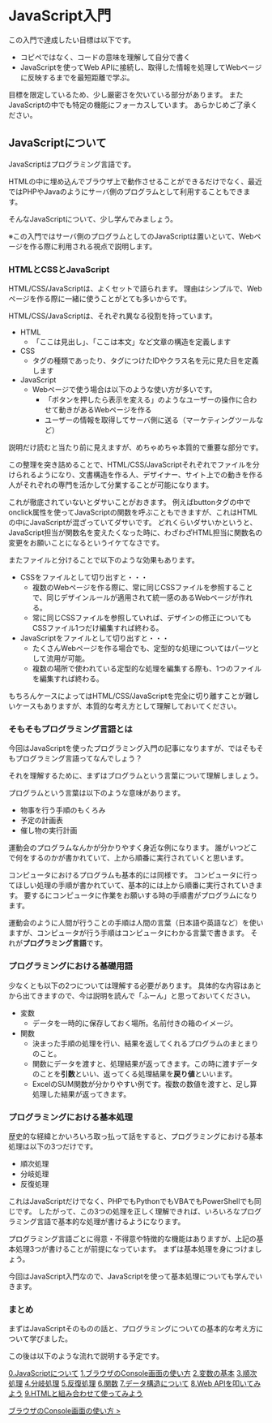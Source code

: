 # JavaScript入門
この入門で達成したい目標は以下です。
- コピペではなく、コードの意味を理解して自分で書く
- JavaScriptを使ってWeb APIに接続し、取得した情報を処理してWebページに反映するまでを最短距離で学ぶ。

目標を限定しているため、少し厳密さを欠いている部分があります。
またJavaScriptの中でも特定の機能にフォーカスしています。
あらかじめご了承ください。


## JavaScriptについて
JavaScriptはプログラミング言語です。

HTMLの中に埋め込んでブラウザ上で動作させることができるだけでなく、最近ではPHPやJavaのようにサーバ側のプログラムとして利用することもできます。

そんなJavaScriptについて、少し学んでみましょう。

※この入門ではサーバ側のプログラムとしてのJavaScriptは置いといて、Webページを作る際に利用される視点で説明します。


### HTMLとCSSとJavaScript
HTML/CSS/JavaScriptは、よくセットで語られます。
理由はシンプルで、Webページを作る際に一緒に使うことがとても多いからです。

HTML/CSS/JavaScriptは、それぞれ異なる役割を持っています。

- HTML
  - 「ここは見出し」、「ここは本文」など文章の構造を定義します
- CSS
  - タグの種類であったり、タグにつけたIDやクラス名を元に見た目を定義します
- JavaScript
  - Webページで使う場合は以下のような使い方が多いです。
    - 「ボタンを押したら表示を変える」のようなユーザーの操作に合わせて動きがあるWebページを作る
    - ユーザーの情報を取得してサーバ側に送る（マーケティングツールなど）

説明だけ読むと当たり前に見えますが、めちゃめちゃ本質的で重要な部分です。

この整理を突き詰めることで、HTML/CSS/JavaScriptそれぞれでファイルを分けられるようになり、文書構造を作る人、デザイナー、サイト上での動きを作る人がそれぞれの専門を活かして分業することが可能になります。

これが徹底されていないとダサいことがおきます。
例えばbuttonタグの中でonclick属性を使ってJavaScriptの関数を呼ぶこともできますが、これはHTMLの中にJavaScriptが混ざっていてダサいです。
どれくらいダサいかというと、JavaScript担当が関数名を変えたくなった時に、わざわざHTML担当に関数名の変更をお願いことになるというイケてなさです。

またファイルと分けることで以下のような効果もあります。
- CSSをファイルとして切り出すと・・・
  - 複数のWebページを作る際に、常に同じCSSファイルを参照することで、同じデザインルールが適用されて統一感のあるWebページが作れる。
  - 常に同じCSSファイルを参照していれば、デザインの修正についてもCSSファイル1つだけ編集すれば終わる。
- JavaScriptをファイルとして切り出すと・・・
  - たくさんWebページを作る場合でも、定型的な処理についてはパーツとして流用が可能。
  - 複数の場所で使われている定型的な処理を編集する際も、1つのファイルを編集すれば終わる。


もちろんケースによってはHTML/CSS/JavaScriptを完全に切り離すことが難しいケースもありますが、本質的な考え方として理解しておいてください。


### そもそもプログラミング言語とは
今回はJavaScriptを使ったプログラミング入門の記事になりますが、ではそもそもプログラミング言語ってなんでしょう？

それを理解するために、まずはプログラムという言葉について理解しましょう。

プログラムという言葉は以下のような意味があります。
- 物事を行う手順のもくろみ
- 予定の計画表
- 催し物の実行計画

運動会のプログラムなんかが分かりやすく身近な例になります。
誰がいつどこで何をするのかが書かれていて、上から順番に実行されていくと思います。

コンピュータにおけるプログラムも基本的には同様です。
コンピュータに行ってほしい処理の手順が書かれていて、基本的には上から順番に実行されていきます。
要するにコンピュータに作業をお願いする時の手順書がプログラムになります。

運動会のように人間が行うことの手順は人間の言葉（日本語や英語など）を使いますが、コンピュータが行う手順はコンピュータにわかる言葉で書きます。
それが**プログラミング言語**です。


### プログラミングにおける基礎用語
少なくとも以下の2つについては理解する必要があります。
具体的な内容はあとから出てきますので、今は説明を読んで「ふーん」と思っておいてください。
- 変数
  - データを一時的に保存しておく場所。名前付きの箱のイメージ。
- 関数
  - 決まった手順の処理を行い、結果を返してくれるプログラムのまとまりのこと。
  - 関数にデータを渡すと、処理結果が返ってきます。この時に渡すデータのことを**引数**といい、返ってくる処理結果を**戻り値**といいます。
   - ExcelのSUM関数が分かりやすい例です。複数の数値を渡すと、足し算処理した結果が返ってきます。

### プログラミングにおける基本処理
歴史的な経緯とかいろいろ取っ払って話をすると、プログラミングにおける基本処理は以下の3つだけです。
- 順次処理
- 分岐処理
- 反復処理

これはJavaScriptだけでなく、PHPでもPythonでもVBAでもPowerShellでも同じです。
したがって、この3つの処理を正しく理解できれば、いろいろなプログラミング言語で基本的な処理が書けるようになります。

プログラミング言語ごとに得意・不得意や特徴的な機能はありますが、上記の基本処理3つが書けることが前提になっています。
まずは基本処理を身につけましょう。

今回はJavaScript入門なので、JavaScriptを使って基本処理についても学んでいきます。


### まとめ
まずはJavaScriptそのものの話と、プログラミングについての基本的な考え方について学びました。

この後は以下のような流れで説明する予定です。

[0.JavaScriptについて](./index.html)
[1.ブラウザのConsole画面の使い方](./index2.html)
[2.変数の基本](./index3.html)
[3.順次処理](./index4.html)
[4.分岐処理](./index5.html)
[5.反復処理](./index6.html)
[6.関数](./index7.html)
[7.データ構造について](./index8.html)
[8.Web APIを叩いてみよう](./index9.html)
[9.HTMLと組み合わせて使ってみよう](./index10.html)

[ブラウザのConsole画面の使い方 >](./index2.html)
